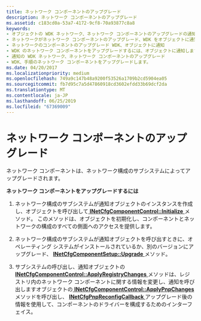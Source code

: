 ```yaml
---
title: ネットワーク コンポーネントのアップグレード
description: ネットワーク コンポーネントのアップグレード
ms.assetid: c183cd0a-53a7-4172-9cf8-70a93877c8a8
keywords:
- オブジェクトの WDK ネットワーク、ネットワーク コンポーネントのアップグレードの通知します。
- ネットワークがネットワーク コンポーネントのアップグレード、WDK をオブジェクトに通知します。
- ネットワークのコンポーネントのアップグレード WDK、オブジェクトに通知
- WDK のネットワーク コンポーネントをアップグレードするには、オブジェクトに通知します。
- 通知の WDK ネットワーク、ネットワーク コンポーネントのアップグレード
- WDK、手順のネットワーク コンポーネントをアップグレードします。
ms.date: 04/20/2017
ms.localizationpriority: medium
ms.openlocfilehash: 749a9c147b48a9200f53526a1709b2cd5904ea05
ms.sourcegitcommit: fb7d95c7a5d47860918cd3602efdd33b69dcf2da
ms.translationtype: MT
ms.contentlocale: ja-JP
ms.lasthandoff: 06/25/2019
ms.locfileid: "67369009"
---
```

# <a name="upgrading-network-components"></a>ネットワーク コンポーネントのアップグレード





ネットワーク コンポーネントは、ネットワーク構成のサブシステムによってアップグレードされます。

**ネットワーク コンポーネントをアップグレードするには**

1.  ネットワーク構成のサブシステムが通知オブジェクトのインスタンスを作成し、オブジェクトを呼び出して[ **INetCfgComponentControl::Initialize** ](https://docs.microsoft.com/previous-versions/windows/hardware/network/ff547729(v=vs.85))メソッド。 このメソッドは、オブジェクトを初期化し、コンポーネントとネットワークの構成のすべての側面へのアクセスを提供します。

2.  ネットワーク構成のサブシステムが通知オブジェクトを呼び出すときに、オペレーティング システムがインストールされているか、別のバージョンにアップグレード、 [ **INetCfgComponentSetup::Upgrade** ](https://docs.microsoft.com/previous-versions/windows/hardware/network/ff547783(v=vs.85))メソッド。

3.  サブシステムの呼び出し、通知オブジェクトの[ **INetCfgComponentControl::ApplyRegistryChanges** ](https://docs.microsoft.com/previous-versions/windows/hardware/network/ff547727(v=vs.85))メソッドは、レジストリ内のネットワーク コンポーネントに関する情報を変更し、通知を呼び出しますオブジェクトの[ **INetCfgComponentControl::ApplyPnpChanges** ](https://docs.microsoft.com/previous-versions/windows/hardware/network/ff547726(v=vs.85))メソッドを呼び出し、 [ **INetCfgPnpReconfigCallback** ](https://docs.microsoft.com/previous-versions/windows/hardware/network/ff547935(v=vs.85))アップグレード後の情報を使用して、コンポーネントのドライバーを構成するためのインターフェイス。

 

 





